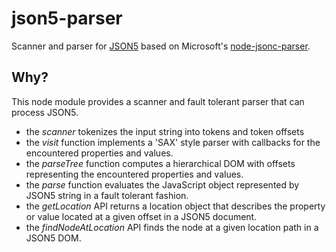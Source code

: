 # json5-parser
Scanner and parser for [JSON5](https://json5.org/) based on Microsoft's [node-jsonc-parser](https://github.com/microsoft/node-jsonc-parser).

Why?
----
This node module provides a scanner and fault tolerant parser that can process JSON5.
 - the *scanner* tokenizes the input string into tokens and token offsets
 - the *visit* function implements a 'SAX' style parser with callbacks for the encountered properties and values.
 - the *parseTree* function computes a hierarchical DOM with offsets representing the encountered properties and values.
 - the *parse* function evaluates the JavaScript object represented by JSON5 string in a fault tolerant fashion.
 - the *getLocation* API returns a location object that describes the property or value located at a given offset in a JSON5 document.
 - the *findNodeAtLocation* API finds the node at a given location path in a JSON5 DOM.
